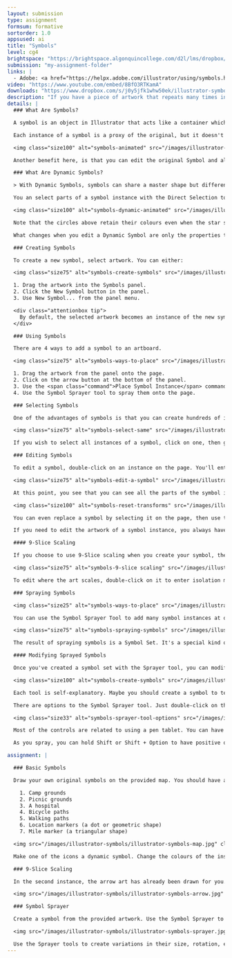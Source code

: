 ```yaml
---
layout: submission
type: assignment
formsum: formative
sortorder: 1.0
appsused: ai
title: "Symbols"
level: cg4
brightspace: "https://brightspace.algonquincollege.com/d2l/lms/dropbox/user/folder_submit_files.d2l?db=189386&grpid=0&isprv=0&bp=0&ou=227625"
submission: "my-assignment-folder"
links: |
  - Adobe: <a href="https://helpx.adobe.com/illustrator/using/symbols.html#use_9_slice_scaling" title="Symbols" target="_blank">Symbols</a>
video: "https://www.youtube.com/embed/8BfO3RTKamA"
downloads: "https://www.dropbox.com/s/j0y5jfk1whw50ek/illustrator-symbols.zip?dl=1"
description: "If you have a piece of artwork that repeats many times in your work, it's best to make a Symbol of it. The symbol can be edited, then all the instances you've used will update at once. You can even make colour variations with Dynamic Symbols."
details: |
  ### What Are Symbols?

  A symbol is an object in Illustrator that acts like a container which contains artwork. If you double-click on a symbol, you enter Isolation Mode. This allows you to edit the contents of the symbol. You can actually replace them completely.

  Each instance of a symbol is a proxy of the original, but it doesn't make your file any larger. Even if you have hundreds of instances of a symbol in a document, there really is only one instance of that artwork in the file.

  <img class="size100" alt="symbols-animated" src="/images/illustrator-symbols/symbols-animated.gif">

  Another benefit here, is that you can edit the original Symbol and all of its dependant instances will update automatically.

  ### What Are Dynamic Symbols?

  > With Dynamic Symbols, symbols can share a master shape but different instances of the symbol can have dynamically modified appearances. If the master shape is modified, symbol instances receive the new modification, but maintain their own modifications as well. <cite><a href="https://helpx.adobe.com/illustrator/using/symbols.html" target="_blank" title="Adobe's support page about Symbols.">Adobe</a></cite>

  You an select parts of a symbol instance with the Direct Selection tool.

  <img class="size100" alt="symbols-dynamic-animated" src="/images/illustrator-symbols/symbols-dynamic-animated.gif">

  Note that the circles above retain their colours even when the star shape is added to the symbol because they are dynamic symbols. If these were Static Symbols, the colours of each instance could not even be edited.

  What changes when you edit a Dynamic Symbol are only the properties that the instances had in common to start with. In the case above, if you change the colour of one of the instances, the others will not change because they didn't have colour in common to start with.

  ### Creating Symbols

  To create a new symbol, select artwork. You can either:

  <img class="size75" alt="symbols-create-symbols" src="/images/illustrator-symbols/symbols-create-symbols.jpg">

  1. Drag the artwork into the Symbols panel.
  2. Click the New Symbol button in the panel.
  3. Use New Symbol... from the panel menu.

  <div class="attentionbox tip">
    By default, the selected artwork becomes an instance of the new symbol. If you don’t want the artwork to become an instance, press Shift as you create the new symbol. In addition, if you don’t want the New Symbol dialog box to open when you create a new symbol, press Alt (Windows) or Option (Mac OS) as you create the symbol and Illustrator will use a default name for the symbol, such as New Symbol 1.
  </div>

  ### Using Symbols

  There are 4 ways to add a symbol to an artboard.

  <img class="size75" alt="symbols-ways-to-place" src="/images/illustrator-symbols/symbols-ways-to-place.jpg">

  1. Drag the artwork from the panel onto the page.
  2. Click on the arrow button at the bottom of the panel.
  3. Use the <span class="command">Place Symbol Instance</span> command from the panel's menu.
  4. Use the Symbol Sprayer tool to spray them onto the page.

  ### Selecting Symbols

  One of the advantages of symbols is that you can create hundreds of instances easily. The problem is that once you've done so, they become difficult to select because there are so many.

  <img class="size75" alt="symbols-select-same" src="/images/illustrator-symbols/symbols-select-same.jpg">

  If you wish to select all instances of a symbol, click on one, then go <span class="command">Select > Same Symbol Instance</span>. This will grab them all.

  ### Editing Symbols

  To edit a symbol, double-click on an instance on the page. You'll enter Isolation Mode.

  <img class="size75" alt="symbols-edit-a-symbol" src="/images/illustrator-symbols/symbols-edit-a-symbol.jpg">

  At this point, you see that you can see all the parts of the symbol in the Layers panel. This is similar to isolation mode with grouped art. When you're in isolation mode, you can replace artwork within the symbol. Just draw whatever you want in isolation mode. When you exit, that will be the new symbol.

  <img class="size100" alt="symbols-reset-transforms" src="/images/illustrator-symbols/symbols-reset-replace.jpg">

  You can even replace a symbol by selecting it on the page, then use the Replace menu from the control bar.

  If you need to edit the artwork of a symbol instance, you always have the option to expand it. That will make it regular vectors like when you initially built it. Avoid expanding if you can avoid it.

  #### 9-Slice Scaling

  If you choose to use 9-Slice scaling when you create your symbol, the shape will scale where you dictate.

  <img class="size75" alt="symbols-9-slice scaling" src="/images/illustrator-symbols/symbols-9-slice-scaling.gif">

  To edit where the art scales, double-click on it to enter isolation mode. Move the guides where you want them. Now, when you stretch the object, it only stretches between the guides. Symbols are worth creating for this use alone.

  ### Spraying Symbols

  <img class="size25" alt="symbols-ways-to-place" src="/images/illustrator-symbols/tool-icon-symbol-sprayer.svg">

  You can use the Symbol Sprayer Tool to add many symbol instances at once. It's a brush-type tool. It has a radius, which can be changed with either [ or ]. The longer you hold it, the more instances get sprayed onto the page.

  <img class="size75" alt="symbols-spraying-symbols" src="/images/illustrator-symbols/symbols-spraying-symbols.jpg">

  The result of spraying symbols is a Symbol Set. It's a special kind of group in Illustrator. Note that the size of the brush doesn't affect the dimensions of the symbols sprayed onto the page. The size of the brush is an indicator of the radius it will affect with the gallery tools.

  #### Modifying Sprayed Symbols

  Once you've created a symbol set with the Sprayer tool, you can modify it with tools in the Symbol tool gallery.

  <img class="size100" alt="symbols-create-symbols" src="/images/illustrator-symbols/tool-icons-symbol-tool-gallery.svg">

  Each tool is self-explanatory. Maybe you should create a symbol to test each tool with. This is where the radius of the brush really makes a difference. These tools are very useful to create random looking artwork like a school of fish, clouds or grass.

  There are options to the Symbol Sprayer tool. Just double-click on the Sprayer tool to see them.

  <img class="size33" alt="symbols-sprayer-tool-options" src="/images/illustrator-symbols/symbols-sprayer-tool-options.jpg">

  Most of the controls are related to using a pen tablet. You can have the Symbol Sprayer tool respond to the pen as you draw. The setting that concerns us is the Intensity setting. It dictates how quickly the symbols flow out of the tool as you paint.

  As you spray, you can hold Shift or Shift + Option to have positive or a negative effect, like shrinking or growing the instances. Give it a go.

assignment: |

  ### Basic Symbols

  Draw your own original symbols on the provided map. You should have an icon for:

    1. Camp grounds
    2. Picnic grounds
    3. A hospital
    4. Bicycle paths
    5. Walking paths
    6. Location markers (a dot or geometric shape)
    7. Mile marker (a triangular shape)

  <img src="/images/illustrator-symbols/illustrator-symbols-map.jpg" class="size100 borderdarkgrey1" alt="Illustrator Symbols Map">

  Make one of the icons a dynamic symbol. Change the colours of the instances. In my case, I changed the colour of the picnic grounds icons.

  ### 9-Slice Scaling

  In the second instance, the arrow art has already been drawn for you. What you need to do is make it a symbol with 9-slice scaling. You want to make only the wood shaft scale, as shown.

  <img src="/images/illustrator-symbols/illustrator-symbols-arrow.jpg" class="size100 borderdarkgrey1" alt="Illustrator Symbols Arrow">

  ### Symbol Sprayer

  Create a symbol from the provided artwork. Use the Symbol Sprayer to spray instances on the page.

  <img src="/images/illustrator-symbols/illustrator-symbols-sprayer.jpg" class="size100 borderdarkgrey1" alt="Illustrator Symbols Sprayer">

  Use the Sprayer tools to create variations in their size, rotation, etc...
---
```

